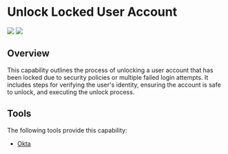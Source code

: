 # Unlock Locked User Account
![](https://img.shields.io/badge/Phase-Recovery_%28P0005%29-blue)&nbsp;![](https://img.shields.io/badge/Category-Identity-blue)
## Overview
This capability outlines the process of unlocking a user account that has been locked due to security policies or multiple failed login attempts. It includes steps for verifying the user's identity, ensuring the account is safe to unlock, and executing the unlock process.

## Tools
The following tools provide this capability:

- [Okta](../tool/okta/C5601.md)